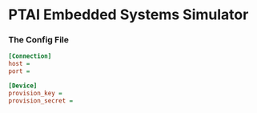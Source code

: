 # PTAI Embedded Systems Simulator

### The Config File
```ini
[Connection]
host =
port =

[Device]
provision_key =
provision_secret =
```
